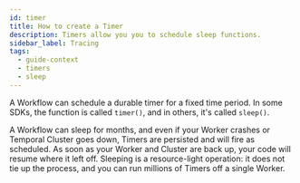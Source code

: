 ```yaml
---
id: timer
title: How to create a Timer
description: Timers allow you you to schedule sleep functions.
sidebar_label: Tracing
tags:
  - guide-context
  - timers
  - sleep
---
```


A Workflow can schedule a durable timer for a fixed time period. In some SDKs, the function is called `timer()`, and in others, it's called `sleep()`.

A Workflow can sleep for months, and even if your Worker crashes or Temporal Cluster goes down, Timers are persisted and will fire as scheduled. As soon as your Worker and Cluster are back up, your code will resume where it left off. Sleeping is a resource-light operation: it does not tie up the process, and you can run millions of Timers off a single Worker.

